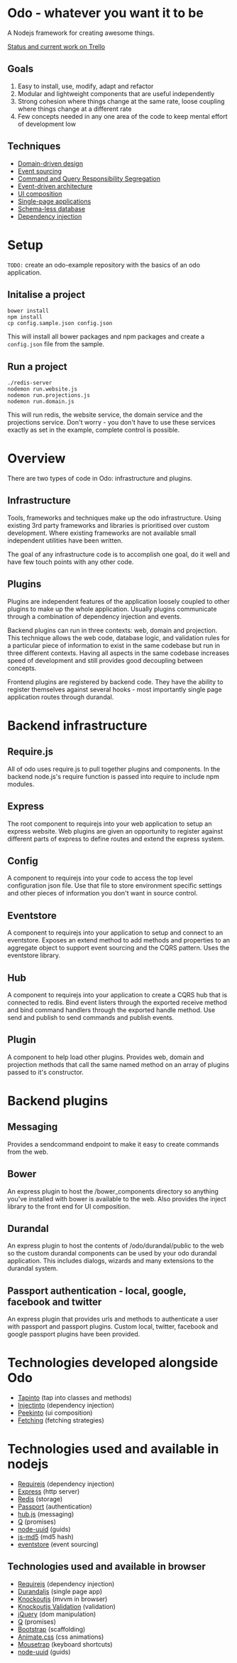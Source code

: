 # Odo - whatever you want it to be

A Nodejs framework for creating awesome things.

[Status and current work on Trello](https://trello.com/board/odo/4f7b3e995aa70d786202e667)

## Goals
1. Easy to install, use, modify, adapt and refactor
2. Modular and lightweight components that are useful independently
3. Strong cohesion where things change at the same rate, loose coupling where things change at a different rate
4. Few concepts needed in any one area of the code to keep mental effort of development low

## Techniques
- [Domain-driven design](http://martinfowler.com/tags/domain%20driven%20design.html)
- [Event sourcing](http://martinfowler.com/eaaDev/EventSourcing.html)
- [Command and Query Responsibility Segregation](http://martinfowler.com/bliki/CQRS.html)
- [Event-driven architecture](http://msdn.microsoft.com/en-nz/architecture/aa699424.aspx)
- [UI composition](http://www.udidahan.com/2012/06/23/ui-composition-techniques-for-correct-service-boundaries/)
- [Single-page applications](http://www.johnpapa.net/spa/)
- [Schema-less database](http://martinfowler.com/nosql.html)
- [Dependency injection](http://martinfowler.com/articles/injection.html)

# Setup
`TODO:` create an odo-example repository with the basics of an odo application.

## Initalise a project
```
bower install
npm install
cp config.sample.json config.json
```

This will install all bower packages and npm packages and create a `config.json` file from the sample.

## Run a project
```
./redis-server
nodemon run.website.js
nodemon run.projections.js
nodemon run.domain.js
```

This will run redis, the website service, the domain service and the projections service. Don't worry - you don't have to use these services exactly as set in the example, complete control is possible.

# Overview
There are two types of code in Odo: infrastructure and plugins.

## Infrastructure
Tools, frameworks and techniques make up the odo infrastructure. Using existing 3rd party frameworks and libraries is prioritised over custom development. Where existing frameworks are not available small independent utilities have been written.

The goal of any infrastructure code is to accomplish one goal, do it well and have few touch points with any other code.

## Plugins
Plugins are independent features of the application loosely coupled to other plugins to make up the whole application. Usually plugins communicate through a combination of dependency injection and events.

Backend plugins can run in three contexts: web, domain and projection. This technique allows the web code, database logic, and validation rules for a particular piece of information to exist in the same codebase but run in three different contexts. Having all aspects in the same codebase increases speed of development and still provides good decoupling between concepts.

Frontend plugins are registered by backend code. They have the ability to register themselves against several hooks - most importantly single page application routes through durandal.

# Backend infrastructure

## Require.js
All of odo uses require.js to pull together plugins and components. In the backend node.js's require function is passed into require to include npm modules.

## Express
The root component to requirejs into your web application to setup an express website. Web plugins are given an opportunity to register against different parts of express to define routes and extend the express system.

## Config
A component to requirejs into your code to access the top level configuration json file. Use that file to store environment specific settings and other pieces of information you don't want in source control.

## Eventstore
A component to requirejs into your application to setup and connect to an eventstore. Exposes an extend method to add methods and properties to an aggregate object to support event sourcing and the CQRS pattern. Uses the eventstore library.

## Hub
A component to requirejs into your application to create a CQRS hub that is connected to redis. Bind event listers through the exported receive method and bind command handlers through the exported handle method. Use send and publish to send commands and publish events.

## Plugin
A component to help load other plugins. Provides web, domain and projection methods that call the same named method on an array of plugins passed to it's constructor.

# Backend plugins

## Messaging
Provides a sendcommand endpoint to make it easy to create commands from the web.

## Bower
An express plugin to host the /bower_components directory so anything you've installed with bower is available to the web. Also provides the inject library to the front end for UI composition.

## Durandal
An express plugin to host the contents of /odo/durandal/public to the web so the custom durandal components can be used by your odo durandal application. This includes dialogs, wizards and many extensions to the durandal system.

## Passport authentication - local, google, facebook and twitter
An express plugin that provides urls and methods to authenticate a user with passport and passport plugins. Custom local, twitter, facebook and google passport plugins have been provided.

# Technologies developed alongside Odo

- [Tapinto](https://github.com/tcoats/tapinto) (tap into classes and methods)
- [Injectinto](https://github.com/tcoats/injectinto) (dependency injection)
- [Peekinto](https://github.com/tcoats/peekinto) (ui composition)
- [Fetching](https://github.com/tcoats/fetching) (fetching strategies)

# Technologies used and available in nodejs

- [Requirejs](http://requirejs.org/) (dependency injection)
- [Express](http://expressjs.com/) (http server)
- [Redis](http://redis.io/) (storage)
- [Passport](http://passportjs.org/) (authentication)
- [hub.js](http://maxantoni.de/projects/hub.js/) (messaging)
- [Q](https://github.com/kriskowal/q) (promises)
- [node-uuid](https://github.com/broofa/node-uuid) (guids)
- [js-md5](https://github.com/emn178/js-md5) (md5 hash)
- [eventstore](https://github.com/jamuhl/nodeEventStore) (event sourcing)


## Technologies used and available in browser

- [Requirejs](http://requirejs.org/) (dependency injection)
- [Durandaljs](http://durandaljs.com/) (single page app)
- [Knockoutjs](http://knockoutjs.com/) (mvvm in browser)
- [Knockoutjs Validation](https://github.com/Knockout-Contrib/Knockout-Validation) (validation)
- [jQuery](http://jquery.com/) (dom manipulation)
- [Q](https://github.com/kriskowal/q) (promises)
- [Bootstrap](http://getbootstrap.com/) (scaffolding)
- [Animate.css](https://daneden.me/animate/) (css animations)
- [Mousetrap](http://craig.is/killing/mice) (keyboard shortcuts)
- [node-uuid](https://github.com/broofa/node-uuid) (guids)
